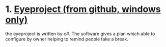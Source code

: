# 1. [Eyeproject (from github, windows only)](https://github.com/Planshit/ProjectEye)
the eyeproject is written by c#. The software gives a plan which able to configure by owner helping to remind people take a break.